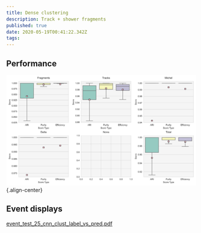 ```yaml
---
title: Dense clustering
description: Track + shower fragments
published: true
date: 2020-05-19T00:41:22.342Z
tags: 
---
```


## Performance
![f32d6_boxplot.png](/performance/f32d6_boxplot.png){.align-center}

## Event displays

[event_test_25_cnn_clust_label_vs_pred.pdf](/event_displays/event_test_25_cnn_clust_label_vs_pred.pdf)